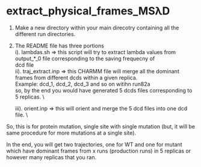 # extract_physical_frames_MSλD
1. Make a new directory within your main direcotry containing all the different run directories.
2. The README file has three portions \
   i). lambdas.sh => this script will try to extract lambda values from output_*_0 file corresponding to the saving frequecny of \
                     dcd file \
   ii). traj_extract.inp => this CHARMM file will merge all the dominant frames from different dcds within a given replica. \
                            Example: dcd_1, dcd_2, dcd_3 and so on witihn run82a \
                            so, by the end you would have generated 5 dcds files corresponding to 5 replicas. \

   iii). orient.inp => this will orient and merge the 5 dcd files into one dcd file. \


So, this is for protein mutation, single site with single mutation (but, it will be same procedure for more mutations at a single site).

In the end, you will get two trajectories, one for WT and one for mutant which have dominant frames from x runs (production runs) in 5 replicas or however many replicas that you ran.
